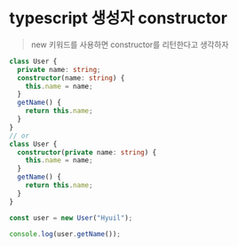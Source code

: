 # typescript 생성자 constructor

> new 키워드를 사용하면 constructor를 리턴한다고 생각하자

```ts
class User {
  private name: string;
  constructor(name: string) {
    this.name = name;
  }
  getName() {
    return this.name;
  }
}
// or
class User {
  constructor(private name: string) {
    this.name = name;
  }
  getName() {
    return this.name;
  }
}

const user = new User("Hyuil");

console.log(user.getName());
```
